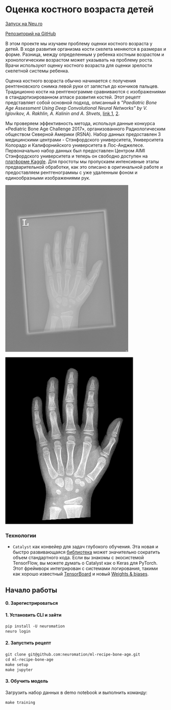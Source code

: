 # Оценка костного возраста детей

[Запуск на Neu.ro](https://apps.neu.ro/ml-recipes/bone-age)

[Репозиторий на GitHub](https://github.com/neuromation/ml-recipe-bone-age)

В этом проекте мы изучаем проблему оценки костного возраста у детей. В ходе развития организма кости скелета меняются в размерах и форме. Разница, между определенным у ребенка костным возрастом и хронологическим возрастом может указывать на проблему роста. Врачи используют оценку костного возраста для оценки зрелости скелетной системы ребенка.

Оценка костного возраста обычно начинается с получения рентгеновского снимка левой руки от запястья до кончиков пальцев. Традиционно кости на рентгенограмме сравниваются с изображениями в стандартизированном атласе развития костей. Этот рецепт представляет собой основной подход, описанный в _"Paediatric Bone Age Assessment Using Deep Convolutional Neural Networks" by V. Iglovikov, A. Rakhlin, A. Kalinin and A. Shvets_, [link 1](https://link.springer.com/chapter/10.1007%2F978-3-030-00889-5_34), [2](https://www.biorxiv.org/content/biorxiv/early/2018/06/20/234120.full.pdf).

Мы проверяем эффективность метода, используя данные конкурса «Pediatric Bone Age Challenge 2017», организованного Радиологическим обществом Северной Америки \(RSNA\). Набор данных предоставлен 3 медицинскими центрами - Стэнфордского университета, Университета Колорадо и Калифорнийского университета в Лос-Анджелесе. Первоначально набор данных был предоставлен Центром AIMI Стэнфордского университета и теперь он свободно доступен на [платформе Kaggle](https://kaggle.com/kmader/rsna-bone-age). Для простоты мы пропускаем интенсивные этапы предварительной обработки, как это описано в оригинальной работе и предоставляем рентгенограммы с уже удаленным фоном и единообразными изображениями рук.

![Original radiograph of a hand of 82 month old \(approx. 7 y.o.\) girl](../.gitbook/assets/1381_original.png)

![Preprocessed radiograph of a hand of 82 month old \(approx. 7 y.o.\) girl](../.gitbook/assets/1381_preprocessed.png)

### Технологии

* `Catalyst` как конвейер для задач глубокого обучения. Эта новая и быстро развивающаяся [библиотека](https://github.com/catalyst-team/catalyst) может значительно сократить объем стандартного кода. Если вы знакомы с экосистемой TensorFlow, вы можете думать о Catalyst как о Keras для PyTorch. Этот фреймворк интегрирован с системами логирования, такими как хорошо известный [TensorBoard](https://www.tensorflow.org/tensorboard) и новый [Weights & biases](https://www.wandb.com/).

## Начало работы

#### 0. Зарегистрироваться

#### 1. Установить CLI и зайти

```text
pip install -U neuromation
neuro login
```

#### 2. Запустить рецепт

```text
git clone git@github.com:neuromation/ml-recipe-bone-age.git
cd ml-recipe-bone-age
make setup
make jupyter
```

#### 3. Обучить модель

Загрузить набор данных в demo notebook и выполнить команду:

```text
make training
```


